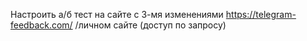Настроить а/б тест на сайте с 3-мя изменениями https://telegram-feedback.com/ /личном сайте (доступ по запросу)
